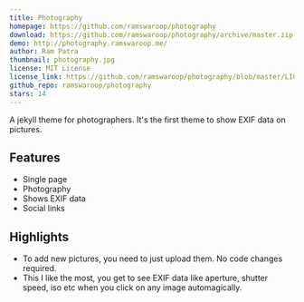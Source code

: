 ```yaml
---
title: Photography
homepage: https://github.com/ramswaroop/photography
download: https://github.com/ramswaroop/photography/archive/master.zip
demo: http://photography.ramswaroop.me/
author: Ram Patra
thumbnail: photography.jpg
license: MIT License
license_link: https://github.com/ramswaroop/photography/blob/master/LICENSE.md
github_repo: ramswaroop/photography
stars: 14
---
```


A jekyll theme for photographers. It's the first theme to show EXIF data on pictures.

## Features
- Single page
- Photography
- Shows EXIF data
- Social links

## Highlights
- To add new pictures, you need to just upload them. No code changes required.
- This I like the most, you get to see EXIF data like aperture, shutter speed, iso etc when you click on any image automagically.
